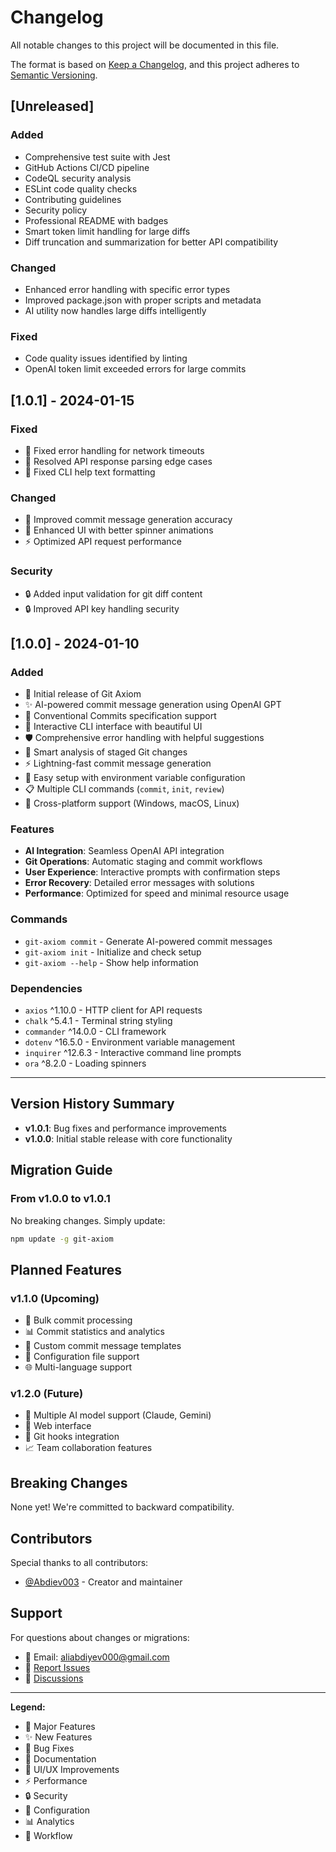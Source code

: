 # Changelog

All notable changes to this project will be documented in this file.

The format is based on [Keep a Changelog](https://keepachangelog.com/en/1.0.0/),
and this project adheres to [Semantic Versioning](https://semver.org/spec/v2.0.0.html).

## [Unreleased]

### Added
- Comprehensive test suite with Jest
- GitHub Actions CI/CD pipeline
- CodeQL security analysis
- ESLint code quality checks
- Contributing guidelines
- Security policy
- Professional README with badges
- Smart token limit handling for large diffs
- Diff truncation and summarization for better API compatibility

### Changed
- Enhanced error handling with specific error types
- Improved package.json with proper scripts and metadata
- AI utility now handles large diffs intelligently

### Fixed
- Code quality issues identified by linting
- OpenAI token limit exceeded errors for large commits

## [1.0.1] - 2024-01-15

### Fixed
- 🐛 Fixed error handling for network timeouts
- 🐛 Resolved API response parsing edge cases
- 🐛 Fixed CLI help text formatting

### Changed
- 📝 Improved commit message generation accuracy
- 🎨 Enhanced UI with better spinner animations
- ⚡ Optimized API request performance

### Security
- 🔒 Added input validation for git diff content
- 🔒 Improved API key handling security

## [1.0.0] - 2024-01-10

### Added
- 🎉 Initial release of Git Axiom
- ✨ AI-powered commit message generation using OpenAI GPT
- 🎯 Conventional Commits specification support
- 🎨 Interactive CLI interface with beautiful UI
- 🛡️ Comprehensive error handling with helpful suggestions
- 📝 Smart analysis of staged Git changes
- ⚡ Lightning-fast commit message generation
- 🔧 Easy setup with environment variable configuration
- 📋 Multiple CLI commands (`commit`, `init`, `review`)
- 🚀 Cross-platform support (Windows, macOS, Linux)

### Features
- **AI Integration**: Seamless OpenAI API integration
- **Git Operations**: Automatic staging and commit workflows  
- **User Experience**: Interactive prompts with confirmation steps
- **Error Recovery**: Detailed error messages with solutions
- **Performance**: Optimized for speed and minimal resource usage

### Commands
- `git-axiom commit` - Generate AI-powered commit messages
- `git-axiom init` - Initialize and check setup
- `git-axiom --help` - Show help information

### Dependencies
- `axios` ^1.10.0 - HTTP client for API requests
- `chalk` ^5.4.1 - Terminal string styling
- `commander` ^14.0.0 - CLI framework
- `dotenv` ^16.5.0 - Environment variable management
- `inquirer` ^12.6.3 - Interactive command line prompts
- `ora` ^8.2.0 - Loading spinners

---

## Version History Summary

- **v1.0.1**: Bug fixes and performance improvements
- **v1.0.0**: Initial stable release with core functionality

## Migration Guide

### From v1.0.0 to v1.0.1
No breaking changes. Simply update:
```bash
npm update -g git-axiom
```

## Planned Features

### v1.1.0 (Upcoming)
- 🔄 Bulk commit processing
- 📊 Commit statistics and analytics  
- 🎨 Custom commit message templates
- 🔧 Configuration file support
- 🌐 Multi-language support

### v1.2.0 (Future)
- 🤖 Multiple AI model support (Claude, Gemini)
- 📱 Web interface
- 🔗 Git hooks integration
- 📈 Team collaboration features

## Breaking Changes

None yet! We're committed to backward compatibility.

## Contributors

Special thanks to all contributors:
- [@Abdiev003](https://github.com/Abdiev003) - Creator and maintainer

## Support

For questions about changes or migrations:
- 📧 Email: aliabdiyev000@gmail.com
- 🐛 [Report Issues](https://github.com/Abdiev003/git-axiom/issues)
- 💬 [Discussions](https://github.com/Abdiev003/git-axiom/discussions)

---

**Legend:**
- 🎉 Major Features
- ✨ New Features  
- 🐛 Bug Fixes
- 📝 Documentation
- 🎨 UI/UX Improvements
- ⚡ Performance
- 🔒 Security
- 🔧 Configuration
- 📊 Analytics
- 🔄 Workflow 